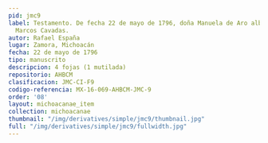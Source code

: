 ```yaml
---
pid: jmc9
label: Testamento. De fecha 22 de mayo de 1796, doña Manuela de Aro albacea del difunto
  Marcos Cavadas.
autor: Rafael España
lugar: Zamora, Michoacán
fecha: 22 de mayo de 1796
tipo: manuscrito
descripcion: 4 fojas (1 mutilada)
repositorio: AHBCM
clasificacion: JMC-CI-F9
codigo-referencia: MX-16-069-AHBCM-JMC-9
order: '08'
layout: michoacanae_item
collection: michoacanae
thumbnail: "/img/derivatives/simple/jmc9/thumbnail.jpg"
full: "/img/derivatives/simple/jmc9/fullwidth.jpg"
---
```

